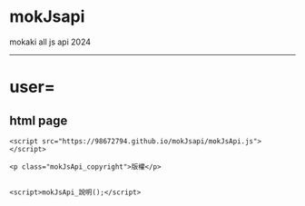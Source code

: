 # mokJsapi
mokaki all js api 2024


-----------

# user=

## html page

    <script src="https://98672794.github.io/mokJsapi/mokJsApi.js"></script>
    
    <p class="mokJsApi_copyright">版權</p>


    <script>mokJsApi_說明();</script>
